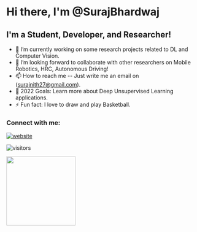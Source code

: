 # Hi there, I'm @SurajBhardwaj

## I'm a Student, Developer, and Researcher!

- 🌱 I’m currently working on some research projects related to DL and Computer Vision.
- 👯 I’m looking forward to collaborate with other researchers on Mobile Robotics, HRC, Autonomous Driving!
- 📫 How to reach me -- Just write me an email on (surajnith27@gmail.com).
- 🥅 2022 Goals: Learn more about Deep Unsupervised Learning applications.
- ⚡ Fun fact: I love to draw and play Basketball.

### Connect with me:


[![website](./img/linkedin-light.svg)](https://https://www.linkedin.com/in/suraj-b-402248a6)
&nbsp;

![visitors](https://visitor-badge.glitch.me/badge?page_id=page.id)

<img height="180em" src="https://github-readme-stats.vercel.app/api?username=SurajBhardwaj&show_icons=true&hide_border=true&&count_private=true&include_all_commits=true" />
